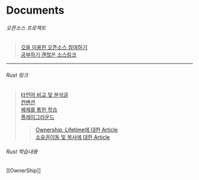 # Documents

###### 오픈소스 프로젝트
> [깃을 이용한 오픈소스 참여하기](http://dogfeet.github.io/articles/2012/how-to-github.html)  
> [공부하기 괜찮은 소스링크](https://github.com/rust-lang/rust/blob/master/src/librustc_data_structures/graph/mod.rs)

***

###### Rust 링크
> [타언어 비교 및 분석글](http://arthurtw.github.io/2014/12/21/rust-anti-sloppy-programming-language.html)  
> [컨벤션](http://aturon.github.io/style/naming/README.html)  
> [예제를 통한 학습](http://rustbyexample.com/vec.html)  
> [플레이그라운드](https://play.rust-lang.org)  
>> [Ownership, Lifetime에 대한 Article](http://arthurtw.github.io/2014/11/30/rust-borrow-lifetimes.html)  
>> [소유권이동 및 복사에 대한 Article](http://stackoverflow.com/questions/24253344/move-vs-copy-in-rust/24253573#24253573)  

###### Rust 학습내용
[[OwnerShip]]
